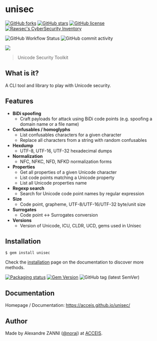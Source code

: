 # unisec

[![GitHub forks](https://img.shields.io/github/forks/acceis/unisec)](https://github.com/acceis/unisec/network)
[![GitHub stars](https://img.shields.io/github/stars/acceis/unisec)](https://github.com/acceis/unisec/stargazers)
[![GitHub license](https://img.shields.io/github/license/acceis/unisec)](https://github.com/acceis/unisec/blob/master/LICENSE)
[![Rawsec's CyberSecurity Inventory](https://inventory.raw.pm/img/badges/Rawsec-inventoried-FF5050_flat.svg)](https://inventory.raw.pm/tools.html#unisec)

![GitHub Workflow Status](https://img.shields.io/github/actions/workflow/status/acceis/unisec/ruby.yml?branch=master)
![GitHub commit activity](https://img.shields.io/github/commit-activity/y/acceis/unisec)

![](https://acceis.github.io/unisec/_media/unisec-logo.png)

> Unicode Security Toolkit

## What is it?

A CLI tool and library to play with Unicode security.

## Features

- **BiDi spoofing**
  - Craft payloads for attack using BiDi code points (e.g. spoofing a domain name or a file name)
- **Confusables / homoglyphs**
  - List confusables characters for a given character
  - Replace all characters from a string with random confusables
- **Hexdump**
  - UTF-8, UTF-16, UTF-32 hexadecimal dumps
- **Normalization**
  - NFC, NFKC, NFD, NFKD normalization forms
- **Properties**
  - Get all properties of a given Unicode character
  - List code points matching a Unicode property
  - List all Unicode properties name
- **Regexp search**
  - Search for Unicode code point names by regular expression
- **Size**
  - Code point, grapheme, UTF-8/UTF-16/UTF-32 byte/unit size
- **Surrogates**
  - Code point ↔️ Surrogates conversion
- **Versions**
  - Version of Unicode, ICU, CLDR, UCD, gems used in Unisec

## Installation

```plaintext
$ gem install unisec
```

Check the [installation](https://acceis.github.io/unisec/#/pages/install) page on the documentation to discover more methods.

[![Packaging status](https://repology.org/badge/vertical-allrepos/unisec.svg)](https://repology.org/project/unisec/versions)
[![Gem Version](https://badge.fury.io/rb/unisec.svg)](https://badge.fury.io/rb/unisec)
![GitHub tag (latest SemVer)](https://img.shields.io/github/tag/acceis/unisec)

## Documentation

Homepage / Documentation: https://acceis.github.io/unisec/

## Author

Made by Alexandre ZANNI ([@noraj](https://pwn.by/noraj/)) at [ACCEIS](https://www.acceis.fr/).
